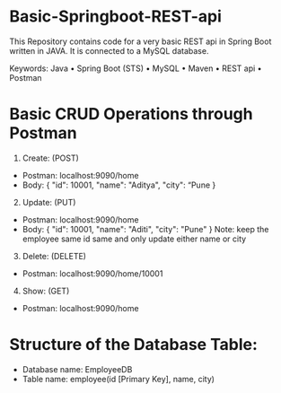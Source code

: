 # Basic-Springboot-REST-api
This Repository contains code for a very basic REST api in Spring Boot written in JAVA. It is connected to a MySQL database.  

Keywords: 
Java
• Spring Boot (STS) • MySQL
• Maven
• REST api • Postman

# Basic CRUD Operations through Postman

1. Create: (POST)
- Postman: localhost:9090/home 
- Body:
  {
    "id": 10001,
    "name": "Aditya", "city": “Pune 
  }

2. Update: (PUT)
- Postman: localhost:9090/home
- Body:
  {
    "id": 10001,
    "name": "Aditi",
    "city": "Pune" 
    }
Note: keep the employee same id same and only update either name or city
    
3. Delete: (DELETE)
- Postman: localhost:9090/home/10001

4. Show: (GET)
- Postman: localhost:9090/home

# Structure of the Database Table:
- Database name: EmployeeDB
- Table name: employee(id [Primary Key], name, city)

